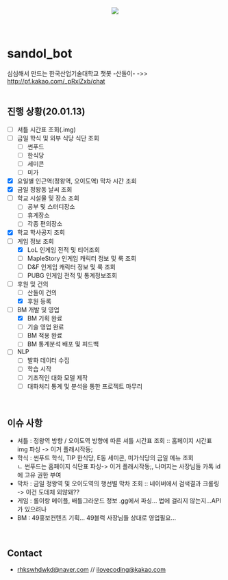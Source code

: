 <h1 align="center">
  <img src = "https://github.com/KGJsGit/sandol_bot/blob/master/%EC%82%B0%EB%8F%8C%EC%9D%B4jpeg.jpg?raw=true"><br/>
</h1>
<br/>

 # sandol_bot
심심해서 만드는 한국산업기술대학교 챗봇 -산돌이-
->> http://pf.kakao.com/_pRxlZxb/chat
<br/>
<br/>

## 진행 상황(20.01.13)
- [ ] 셔틀 시간표 조회(.img)
- [ ] 금일 학식 및 외부 식당 식단 조회
    - [ ] 썬푸드
    - [ ] 한식당
    - [ ] 세미콘
    - [ ] 미가
- [x] 요일별 인근역(정왕역, 오이도역) 막차 시간 조회
- [x] 금일 정왕동 날씨 조회
- [ ] 학교 시설물 및 장소 조회
    - [ ] 공부 및 스터디장소
    - [ ] 휴게장소
    - [ ] 각종 편의장소
- [x] 학교 학사공지 조회
- [ ] 게임 정보 조회
    - [x] LoL 인게임 전적 및 티어조회
    - [ ] MapleStory 인게임 캐릭터 정보 및 룩 조회
    - [ ] D&F 인게임 캐릭터 정보 및 룩 조회
    - [ ] PUBG 인게임 전적 및 통계정보조회
- [ ] 후원 및 건의
    - [ ] 산돌이 건의
    - [x] 후원 등록
- [ ] BM 개발 및 영업
    - [x] BM 기획 완료
    - [ ] 기술 영업 완료
    - [ ] BM 적용 완료
    - [ ] BM 통계분석 배포 및 피드백
- [ ] NLP
    - [ ] 발화 데이터 수집
    - [ ] 학습 시작
    - [ ] 기초적인 대화 모델 제작
    - [ ] 대화처리 통계 및 분석을 통한 프로젝트 마무리
<br/>

## 이슈 사항
- 셔틀 : 정왕역 방향 / 오이도역 방향에 따른 셔틀 시간표 조회 :: 홈페이지 시간표 img 파싱 -> 이거 플래시작동;
- 학식 : 썬푸드 학식, TIP 한식당, E동 세미콘, 미가식당의 금일 메뉴 조회<br>
    ㄴ 썬푸드는 홈페이지 식단표 파싱-> 이거 플래시작동;, 나머지는 사장님들 카톡 id에 고유 권한 부여
- 막차 : 금일 정왕역 및 오이도역의 행선별 막차 조회 :: 네이버에서 검색결과 크롤링 -> 이건 도데체 외않돼??
- 게임 : 롤이랑 메이플, 배틀그라운드 정보 .gg에서 파싱... 법에 걸리지 않는지...API가 있으려나
- BM : 49홍보컨텐츠 기획... 49블럭 사장님들 상대로 영업필요... 
<br/>

## Contact
- rhkswhdwkd@naver.com // ilovecoding@kakao.com
